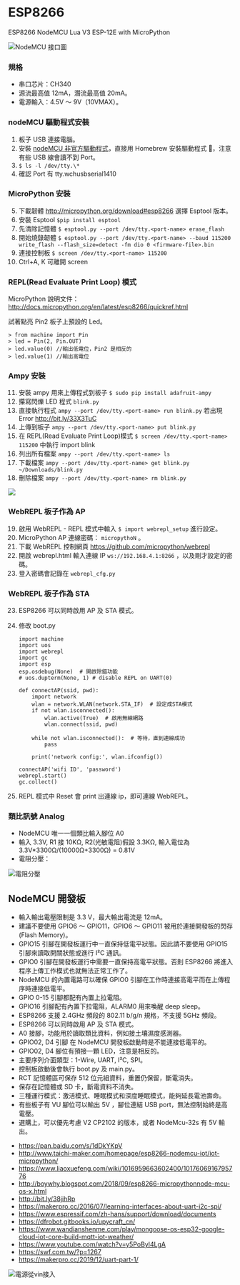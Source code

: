 # ESP8266

ESP8266 NodeMCU Lua V3 ESP-12E with MicroPython

![NodeMCU 接口圖](http://www.ifuturetech.org/ifuture/uploads/2017/07/AMICA-NODEMCU-ESP8266-LUA-CP2102-WIFI-DEVELOPMENT-MODULE-IOT-gujarat.png)

### 規格

- 串口芯片：CH340
- 源流最高值 12mA，潛流最高值 20mA。
- 電源輸入：4.5V ～ 9V（10VMAX）。

### nodeMCU 驅動程式安裝

1. 板子 USB 連接電腦。
2. 安裝 [nodeMCU 非官方驅動程式](https://goo.gl/YAys6k)，直接用 Homebrew 安裝驅動程式 ，注意有些 USB 線會讀不到 Port。
3. `$ ls -l /dev/tty.\*`
4. 確認 Port 有 tty.wchusbserial1410

### MicroPython 安裝

5. 下載韌體 http://micropython.org/download#esp8266 選擇 Esptool 版本。
6. 安裝 Esptool `$pip install esptool`
7. 先清除記憶體 `$ esptool.py --port /dev/tty.<port-name> erase_flash`
8. 開始燒錄韌體 `$ esptool.py --port /dev/tty.<port-name> --baud 115200 write_flash --flash_size=detect -fm dio 0 <firmware-file>.bin`
9. 連接控制板 `$ screen /dev/tty.<port-name> 115200`
10. Ctrl+A, K 可離開 screen

### REPL(Read Evaluate Print Loop) 模式

MicroPython 說明文件：
http://docs.micropython.org/en/latest/esp8266/quickref.html

試著點亮 Pin2 板子上預設的 Led。

    > from machine import Pin
    > led = Pin(2, Pin.OUT)
    > led.value(0) //輸出低電位，Pin2 是相反的
    > led.value(1) //輸出高電位

### Ampy 安裝

11. 安裝 ampy 用來上傳程式到板子 `$ sudo pip install adafruit-ampy`
12. 攥寫閃爍 LED 程式 `blink.py`
13. 直接執行程式 `ampy --port /dev/tty.<port-name> run blink.py` 若出現 Error http://bit.ly/33X3TuC
14. 上傳到板子 `ampy --port /dev/tty.<port-name> put blink.py`
15. 在 REPL(Read Evaluate Print Loop)模式 `$ screen /dev/tty.<port-name> 115200` 中執行 import blink
16. 列出所有檔案 `ampy --port /dev/tty.<port-name> ls`
17. 下載檔案 `ampy --port /dev/tty.<port-name> get blink.py ~/Downloads/blink.py`
18. 刪除檔案 `ampy --port /dev/tty.<port-name> rm blink.py`

![](https://i.imgur.com/FIYQzSY.jpg)

### WebREPL 板子作為 AP

19. 啟用 WebREPL - REPL 模式中輸入 `$ import webrepl_setup` 進行設定。
20. MicroPython AP 連線密碼： `micropythoN` 。
21. 下載 WebREPL 控制網頁 https://github.com/micropython/webrepl
22. 開啟 webrepl.html 輸入連線 IP `ws://192.168.4.1:8266` ，以及剛才設定的密碼。
23. 登入密碼會記錄在 `webrepl_cfg.py`

### WebREPL 板子作為 STA

23. ESP8266 可以同時啟用 AP 及 STA 模式。
24. 修改 boot.py

        import machine
        import uos
        import webrepl
        import gc
        import esp
        esp.osdebug(None)  # 開啟除錯功能
        # uos.dupterm(None, 1) # disable REPL on UART(0)

        def connectAP(ssid, pwd):
            import network
            wlan = network.WLAN(network.STA_IF)  # 設定成STA模式
            if not wlan.isconnected():
                wlan.active(True)  # 啟用無線網路
                wlan.connect(ssid, pwd)

            while not wlan.isconnected():  # 等待，直到連線成功
                pass

            print('network config:', wlan.ifconfig())

        connectAP('wifi ID', 'password')
        webrepl.start()
        gc.collect()

25. REPL 模式中 Reset 會 print 出連線 ip，即可連線 WebREPL。

### 類比訊號 Analog

- NodeMCU 唯一一個類比輸入腳位 A0
- 輸入 3.3V, R1 接 10KΩ, R2(光敏電阻)假設 3.3KΩ, 輸入電位為 3.3V\*3300Ω/(10000Ω+3300Ω) = 0.81V
- 電阻分壓：

![電阻分壓](https://www.digikey.tw/-/media/Images/Marketing/Resources/Calculators/voltage-divider-diagram.png)

## NodeMCU 開發板

- 輸入輸出電壓限制是 3.3 V，最大輸出電流是 12mA。
- 建議不要使用 GPIO6 ～ GPIO11，GPIO6 ～ GPIO11 被用於連接開發板的閃存(Flash Memory)。
- GPIO15 引腳在開發板運行中一直保持低電平狀態。因此請不要使用 GPIO15 引腳來讀取開關狀態或進行 I²C 通訊。
- GPIO0 引腳在開發板運行中需要一直保持高電平狀態。否則 ESP8266 將進入程序上傳工作模式也就無法正常工作了。
- NodeMCU 的內置電路可以確保 GPIO0 引腳在工作時連接高電平而在上傳程序時連接低電平。
- GPIO 0-15 引腳都配有內置上拉電阻。
- GPIO16 引腳配有內置下拉電阻，ALARM0 用來喚醒 deep sleep。
- ESP8266 支援 2.4GHz 頻段的 802.11 b/g/n 規格，不支援 5GHz 頻段。
- ESP8266 可以同時啟用 AP 及 STA 模式。
- A0 接腳，功能用於讀取類比資料，例如接土壤濕度感測器。
- GPIO02, D4 引腳 在 NodeMCU 開發板啟動時是不能連接低電平的。
- GPIO02, D4 腳位有預接一顆 LED，注意是相反的。
- 主要序列介面類型：1-Wire, UART, I²C, SPI。
- 控制板啟動後會執行 boot.py 及 main.py。
- RCT 記憶體區可保存 512 位元組資料，重置仍保留，斷電消失。
- 保存在記憶體或 SD 卡，斷電資料不消失。
- 三種運行模式：激活模式、睡眠模式和深度睡眠模式，能夠延長電池壽命。
- 有些板子有 VU 腳位可以輸出 5V ，腳位連結 USB port，無法控制始終是高電壓。
- 選購上，可以優先考慮 V2 CP2102 的版本，或者 NodeMcu-32s 有 5V 輸出。

* https://pan.baidu.com/s/1dDkYKpV
* http://www.taichi-maker.com/homepage/esp8266-nodemcu-iot/iot-micropython/
* https://www.liaoxuefeng.com/wiki/1016959663602400/1017606916795776
* http://boywhy.blogspot.com/2018/09/esp8266-micropythonnode-mcu-os-x.html
* http://bit.ly/38jihRp
* https://makerpro.cc/2016/07/learning-interfaces-about-uart-i2c-spi/
* https://www.espressif.com/zh-hans/support/download/documents
* https://dfrobot.gitbooks.io/upycraft_cn/
* https://www.wandianshenme.com/play/mongoose-os-esp32-google-cloud-iot-core-build-mqtt-iot-weather/
* https://www.youtube.com/watch?v=y5PoByl4LgA
* https://swf.com.tw/?p=1267
* https://makerpro.cc/2019/12/uart-part-1/

![電源從vin接入](https://i.imgur.com/7lDCxIs.jpg)
